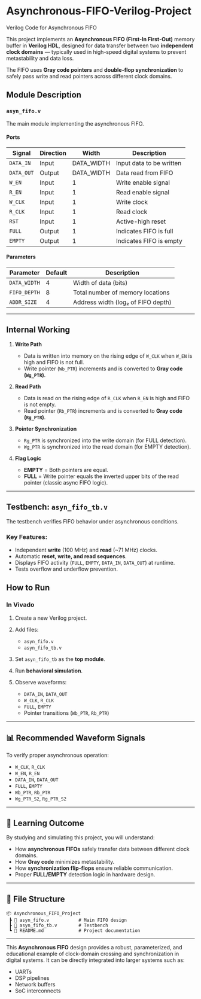 # Asynchronous-FIFO-Verilog-Project
Verilog Code for Asynchronous FIFO 



This project implements an **Asynchronous FIFO (First-In First-Out)** memory buffer in **Verilog HDL**, designed for data transfer between two **independent clock domains** — typically used in high-speed digital systems to prevent metastability and data loss.

The FIFO uses **Gray code pointers** and **double-flop synchronization** to safely pass write and read pointers across different clock domains.



##  Module Description

### `asyn_fifo.v`

The main module implementing the asynchronous FIFO.

#### **Ports**

| Signal     | Direction | Width      | Description              |
| ---------- | --------- | ---------- | ------------------------ |
| `DATA_IN`  | Input     | DATA_WIDTH | Input data to be written |
| `DATA_OUT` | Output    | DATA_WIDTH | Data read from FIFO      |
| `W_EN`     | Input     | 1          | Write enable signal      |
| `R_EN`     | Input     | 1          | Read enable signal       |
| `W_CLK`    | Input     | 1          | Write clock              |
| `R_CLK`    | Input     | 1          | Read clock               |
| `RST`      | Input     | 1          | Active-high reset        |
| `FULL`     | Output    | 1          | Indicates FIFO is full   |
| `EMPTY`    | Output    | 1          | Indicates FIFO is empty  |

#### **Parameters**

| Parameter    | Default | Description                        |
| ------------ | ------- | ---------------------------------- |
| `DATA_WIDTH` | 4       | Width of data (bits)               |
| `FIFO_DEPTH` | 8       | Total number of memory locations   |
| `ADDR_SIZE`  | 4       | Address width (log₂ of FIFO depth) |

---

##  Internal Working

1. **Write Path**

   * Data is written into memory on the rising edge of `W_CLK` when `W_EN` is high and FIFO is not full.
   * Write pointer (`Wb_PTR`) increments and is converted to **Gray code (`Wg_PTR`)**.

2. **Read Path**

   * Data is read on the rising edge of `R_CLK` when `R_EN` is high and FIFO is not empty.
   * Read pointer (`Rb_PTR`) increments and is converted to **Gray code (`Rg_PTR`)**.

3. **Pointer Synchronization**

   * `Rg_PTR` is synchronized into the write domain (for FULL detection).
   * `Wg_PTR` is synchronized into the read domain (for EMPTY detection).

4. **Flag Logic**

   * **EMPTY** = Both pointers are equal.
   * **FULL** = Write pointer equals the inverted upper bits of the read pointer (classic async FIFO logic).

---

## Testbench: `asyn_fifo_tb.v`

The testbench verifies FIFO behavior under asynchronous conditions.

###  Key Features:

* Independent **write** (100 MHz) and **read** (~71 MHz) clocks.
* Automatic **reset, write, and read sequences**.
* Displays FIFO activity (`FULL`, `EMPTY`, `DATA_IN`, `DATA_OUT`) at runtime.
* Tests overflow and underflow prevention.



## How to Run

### In Vivado 

1. Create a new Verilog project.
2. Add files:

   * `asyn_fifo.v`
   * `asyn_fifo_tb.v`
3. Set `asyn_fifo_tb` as the **top module**.
4. Run **behavioral simulation**.
5. Observe waveforms:

   * `DATA_IN`, `DATA_OUT`
   * `W_CLK`, `R_CLK`
   * `FULL`, `EMPTY`
   * Pointer transitions (`Wb_PTR`, `Rb_PTR`)

---

## 📊 Recommended Waveform Signals

To verify proper asynchronous operation:

* `W_CLK`, `R_CLK`
* `W_EN`, `R_EN`
* `DATA_IN`, `DATA_OUT`
* `FULL`, `EMPTY`
* `Wb_PTR`, `Rb_PTR`
* `Wg_PTR_S2`, `Rg_PTR_S2`

---

## 🧠 Learning Outcome

By studying and simulating this project, you will understand:

* How **asynchronous FIFOs** safely transfer data between different clock domains.
* How **Gray code** minimizes metastability.
* How **synchronization flip-flops** ensure reliable communication.
* Proper **FULL/EMPTY** detection logic in hardware design.

---

## 📁 File Structure

```
📦 Asynchronous_FIFO_Project
 ┣ 📜 asyn_fifo.v           # Main FIFO design
 ┣ 📜 asyn_fifo_tb.v        # Testbench
 ┗ 📘 README.md             # Project documentation
```

---
This **Asynchronous FIFO** design provides a robust, parameterized, and educational example of clock-domain crossing and synchronization in digital systems.
It can be directly integrated into larger systems such as:

* UARTs
* DSP pipelines
* Network buffers
* SoC interconnects

